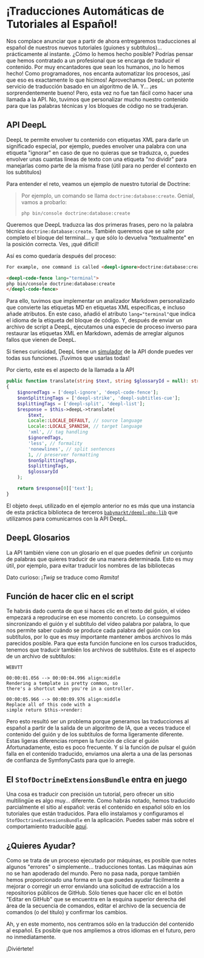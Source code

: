 # ¡Traducciones Automáticas de Tutoriales al Español!

Nos complace anunciar que a partir de ahora entregaremos traducciones al español de
nuestros nuevos tutoriales (guiones y subtítulos)... prácticamente al instante. ¿Cómo
lo hemos hecho posible? Podrías pensar que hemos contratado a un profesional que se
encarga de traducir el contenido. Por muy encantadores que sean los humanos, ¡no lo
hemos hecho! Como programadores, nos encanta automatizar los procesos, ¡así que eso
es exactamente lo que hicimos! Aprovechamos DeepL: un potente servicio de traducción
basado en un algoritmo de IA. Y... ¡es sorprendentemente bueno! Pero, esta vez no fue 
tan fácil como hacer una llamada a la API. No, tuvimos que personalizar mucho nuestro 
contenido para que las palabras técnicas y los bloques de código no se tradujeran.

## API DeepL

DeepL te permite envolver tu contenido con etiquetas XML para darle un significado
especial, por ejemplo, puedes envolver una palabra con una etiqueta "ignorar" en caso
de que no quieras que se traduzca, o, puedes envolver unas cuantas líneas de texto
con una etiqueta "no dividir" para manejarlas como parte de la misma frase (útil para
no perder el contexto en los subtítulos)

Para entender el reto, veamos un ejemplo de nuestro tutorial de Doctrine:

> Por ejemplo, un comando se llama `doctrine:database:create`. Genial, vamos a probarlo:
> ```terminal
> php bin/console doctrine:database:create
> ```

Queremos que DeepL traduzca las dos primeras frases, pero no la palabra técnica `doctrine:database:create`.
También queremos que se salte por completo el bloque del terminal... y que sólo lo
devuelva "textualmente" en la posición correcta. Ves, ¡qué difícil!

Así es como quedaría después del proceso:

```html
For example, one command is called <deepl-ignore>doctrine:database:create</deepl-ignore>. Cool, let's try it:

<deepl-code-fence lang="terminal">
php bin/console doctrine:database:create
</deepl-code-fence>
```

Para ello, tuvimos que implementar un analizador Markdown personalizado que convierte
las etiquetas MD en etiquetas XML específicas, e incluso añade atributos. En este
caso, añadió el atributo `lang="terminal"`que indica el idioma de la etiqueta del
bloque de código. Y, después de enviar un archivo de script a DeepL, ejecutamos una
especie de proceso inverso para restaurar las etiquetas XML en Markdown, además de
arreglar algunos fallos que vienen de DeepL.

Si tienes curiosidad, DeepL tiene un [simulador](https://www.deepl.com/es/docs-api/simulator/) de la
API donde puedes ver todas sus funciones. ¡Tuvimos que usarlas todas!

Por cierto, este es el aspecto de la llamada a la API

```php
public function translate(string $text, string $glossaryId = null): string
{
    $ignoredTags = ['deepl-ignore', 'deepl-code-fence'];
    $nonSplittingTags = ['deepl-strike', 'deepl-subtitles-cue'];
    $splittingTags = ['deepl-split', 'deepl-list'];
    $response = $this->deepL->translate(
        $text,
        Locale::LOCALE_DEFAULT, // source language
        Locale::LOCALE_SPANISH, // target language
        'xml', // tag handling
        $ignoredTags,
        'less', // formality
        'nonewlines', // split sentences
        1, // preserver formatting
        $nonSplittingTags,
        $splittingTags,
        $glossaryId
    );

    return $response[0]['text'];
}
```

El objeto `deepL` utilizado en el ejemplo anterior no es más que una instancia de
esta práctica biblioteca de terceros [`babymarkt/deepl-php-lib`](https://github.com/Baby-Markt/deepl-php-lib) 
que utilizamos para comunicarnos con la API DeepL.

## DeepL Glosarios

La API también viene con un glosario en el que puedes definir un conjunto de palabras
que quieres traducir de una manera determinada. Esto es muy útil, por ejemplo, para
evitar traducir los nombres de las bibliotecas

Dato curioso: ¡_Twig_ se traduce como _Ramita_!

## Función de hacer clic en el script

Te habrás dado cuenta de que si haces clic en el texto del guión, el vídeo empezará a
reproducirse en ese momento concreto. Lo conseguimos sincronizando el guión y el
subtítulo del vídeo palabra por palabra, lo que nos permite saber cuándo se produce
cada palabra del guión con los subtítulos, por lo que es muy importante mantener
ambos archivos lo más parecidos posible. Para que esta función funcione en los cursos
traducidos, tenemos que traducir también los archivos de subtítulos. Este es el
aspecto de un archivo de subtítulos:

```terminal
WEBVTT

00:00:01.056 --> 00:00:04.996 align:middle
Rendering a template is pretty common, so
there's a shortcut when you're in a controller.

00:00:05.966 --> 00:00:09.976 align:middle
Replace all of this code with a
simple return $this->render:
```

Pero esto resultó ser un problema porque generamos las traducciones al español a
partir de la salida de un algoritmo de IA, que a veces traduce el contenido del guión
y de los subtítulos de forma ligeramente diferente. Estas ligeras diferencias rompen
la función de clicar el guión
Afortunadamente, esto es poco frecuente. Y si la función de pulsar el guión falla en
el contenido traducido, enviamos una alerta a una de las personas de confianza de
SymfonyCasts para que lo arregle.

## El `StofDoctrineExtensionsBundle` entra en juego

Una cosa es traducir con precisión un tutorial, pero ofrecer un sitio multilingüe es
algo muy... diferente. Como habrás notado, hemos traducido parcialmente el sitio al
español: verás el contenido en español sólo en los tutoriales que están traducidos.
Para ello instalamos y configuramos el `StofDoctrineExtensionsBundle` en la
aplicación. Puedes saber más sobre el comportamiento traducible [aquí](https://github.com/doctrine-extensions/DoctrineExtensions/blob/main/doc/translatable.md).

## ¿Quieres Ayudar?

Como se trata de un proceso ejecutado por máquinas, es posible que notes algunos "errores" 
o simplemente... traducciones tontas. Las máquinas aún no se han apoderado
del mundo. Pero no pasa nada, porque también hemos proporcionado una forma en la que
puedes ayudar fácilmente a mejorar o corregir un error enviando una solicitud de
extracción a los repositorios públicos de GitHub. Sólo tienes que hacer clic en el
botón "Editar en GitHub" que se encuentra en la esquina superior derecha del área de
la secuencia de comandos, editar el archivo de la secuencia de comandos (o del
título) y confirmar los cambios.

Ah, y en este momento, nos centramos sólo en la traducción del contenido al español.
Es posible que nos ampliemos a otros idiomas en el futuro, pero no inmediatamente.

¡Diviértete!
